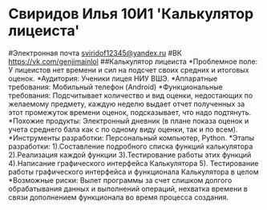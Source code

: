 # Свиридов Илья 10И1 'Калькулятор лицеиста'
#Электронная почта sviridof12345@yandex.ru
#ВК https://vk.com/genjimainlol
##Калькулятор лицеиста
*Проблемное поле: У лицеистов нет времени и сил на подсчет своих средних и итоговых оценок.
*Аудитория: Ученики лицея НИУ ВШЭ.
*Аппаратные требования: Мобильный телефон (Android)
*Функциональные требования: Подсчитывает количество и вид оценки, недостающих по желаемому предмету, каждую неделю выдает отчет полученных за этот промежуток времени оценок, подсказывает, что надо подтянуть.
*Похожие продукты: Электронный дневник (в плане показа оценок и учета среднего бала как с по одному виду оценки, так и по всем).
*Инструменты разработки: Персональный компьютер, Python.
*Этапы разработки:
1).Составление подробного списка функций калькулятора
2).Реализация каждой функции
3).Тестирование работы этих функций
4).Написание графического интерфейса Калькулятора
5). Тестирование работы графического интерфейса и функционала Калькулятора в целом
*Возможные риски: Вылет программы за счет слишком долгого обрабатывания данных и выполнений операций, нехватка времени в связи дополнением функционала во время процесса создания.

